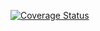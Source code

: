 [![Coverage Status](https://coveralls.io/repos/github/ayachensiyuan/codecov-demo/badge.svg?branch=dev)](https://coveralls.io/github/ayachensiyuan/codecov-demo?branch=dev)